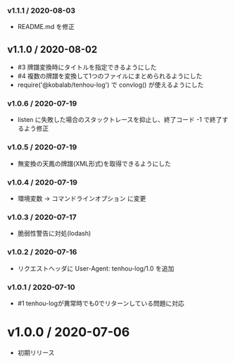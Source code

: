 ### v1.1.1 / 2020-08-03

 - README.md を修正

## v1.1.0 / 2020-08-02

 - #3 牌譜変換時にタイトルを指定できるようにした
 - #4 複数の牌譜を変換して1つのファイルにまとめられるようにした
 - require('@kobalab/tenhou-log') で convlog() が使えるようにした

### v1.0.6 / 2020-07-19

 - listen に失敗した場合のスタックトレースを抑止し、終了コード -1 で終了するよう修正

### v1.0.5 / 2020-07-19

 - 無変換の天鳳の牌譜(XML形式)を取得できるようにした

### v1.0.4 / 2020-07-19

 - 環境変数 → コマンドラインオプション に変更

### v1.0.3 / 2020-07-17

 - 脆弱性警告に対処(lodash)

### v1.0.2 / 2020-07-16

 - リクエストヘッダに User-Agent: tenhou-log/1.0 を追加

### v1.0.1 / 2020-07-10

 - #1 tenhou-logが異常時でも0でリターンしている問題に対応

# v1.0.0 / 2020-07-06

 - 初期リリース
